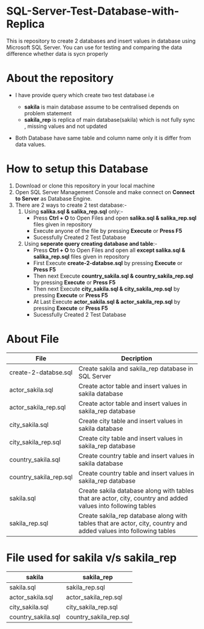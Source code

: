 # SQL-Server-Test-Database-with-Replica
This is repository to create 2 databases and insert values in database using  Microsoft SQL Server. You can use for testing and comparing the data difference  whether data is sycn properly

# About the repository
* I have provide query which create two test database i.e 
  * **sakila**  is main database assume to be centralised depends on problem statement
  * **sakila_rep** is replica of main database(sakila) which is not fully sync , missing values and not updated  
  
* Both Database have same table and column name only it is differ from data values. 

# How to setup this Database

1. Download or clone this repository in your local machine
2. Open SQL Server Management Console and make connect on **Connect to Server** as Database Engine.
3. There are 2 ways to create 2 test database:-
   1. Using **salika.sql & salika_rep.sql** only:-
      * Press **Ctrl + O** to Open Files and open **salika.sql & salika_rep.sql** files given in repository
      * Execute anyone of the file by pressing **Execute** or **Press F5**
      * Sucessfully Created 2 Test Database
   2. Using **seperate query creating database and table**:- 
      * Press **Ctrl + O** to Open Files and open all **except salika.sql & salika_rep.sql** files given in repository
      * First Execute **create-2-databse.sql** by pressing **Execute** or **Press F5**
      * Then next Execute **country_sakila.sql & country_sakila_rep.sql** by pressing **Execute** or **Press F5**
      * Then next Execute **city_sakila.sql & city_sakila_rep.sql** by pressing **Execute** or **Press F5**
      * At Last Execute **actor_sakila.sql & actor_sakila_rep.sql** by pressing **Execute** or **Press F5**
      * Sucessfully Created 2 Test Database


# About File
| File                   | Decription                                                                                                        |
|------------------------| ------------------------------------------------------------------------------------------------------------------|
| create-2-databse.sql   | Create sakila and sakila_rep database in SQL Server                                                               |
| actor_sakila.sql       | Create actor table and insert values in sakila database                                                           |
| actor_sakila_rep.sql   | Create actor table and insert values in sakila_rep database                                                       |
| city_sakila.sql        | Create city table and insert values in sakila database                                                            |
| city_sakila_rep.sql    | Create city table and insert values in sakila_rep database                                                        |
| country_sakila.sql     | Create country table and insert values in sakila database                                                         |
| country_sakila_rep.sql | Create country table and insert values in sakila_rep database                                                     |
| sakila.sql             | Create sakila database along with tables that are actor, city, country and added values into following tables     |
| sakila_rep.sql         | Create sakila_rep database along with tables that are actor, city, country and added values into following tables |

# File used for sakila v/s sakila_rep
| sakila             | sakila_rep             |
|--------------------|------------------------|
| sakila.sql         | sakila_rep.sql         |
| actor_sakila.sql   | actor_sakila_rep.sql   |
| city_sakila.sql    | city_sakila_rep.sql    |
| country_sakila.sql | country_sakila_rep.sql |
